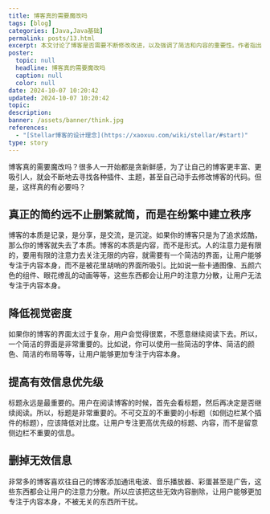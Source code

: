 ```yaml
---
title: 博客真的需要魔改吗
tags: [blog]
categories: [Java,Java基础]
permalink: posts/13.html
excerpt: 本文讨论了博客是否需要不断修改改进，以及强调了简洁和内容的重要性。作者指出，博客的本质是记录、分享、交流和沉淀，过于追求炫酷的界面会分散用户的注意力。简洁的界面可以让用户更专注于内容，包括使用简洁的字体、颜色和布局等。标题的重要性也被强调，以及删除无效信息来避免分散注意力。
poster:
  topic: null
  headline: 博客真的需要魔改吗
  caption: null
  color: null
date: 2024-10-07 10:20:42
updated: 2024-10-07 10:20:42
topic:
description:
banner: /assets/banner/think.jpg
references:
  - "[Stellar博客的设计理念](https://xaoxuu.com/wiki/stellar/#start)"
type: story
---
```


博客真的需要魔改吗？很多人一开始都是贪新鲜感，为了让自己的博客更丰富、更吸引人，就会不断地去寻找各种插件、主题，甚至自己动手去修改博客的代码。但是，这样真的有必要吗？

## 真正的简约远不止删繁就简，而是在纷繁中建立秩序

博客的本质是记录，是分享，是交流，是沉淀。如果你的博客只是为了追求炫酷，那么你的博客就失去了本质。博客的本质是内容，而不是形式。人的注意力是有限的，要用有限的注意力去关注无限的内容，就需要有一个简洁的界面，让用户能够专注于内容本身，而不是被花里胡哨的界面所吸引。比如说一些卡通图像、五颜六色的组件、眼花缭乱的动画等等，这些东西都会让用户的注意力分散，让用户无法专注于内容本身。

## 降低视觉密度

如果你的博客的界面太过于复杂，用户会觉得很累，不愿意继续阅读下去。所以，一个简洁的界面是非常重要的。比如说，你可以使用一些简洁的字体、简洁的颜色、简洁的布局等等，让用户能够更加专注于内容本身。

## 提高有效信息优先级

标题永远是最重要的。用户在阅读博客的时候，首先会看标题，然后再决定是否继续阅读。所以，标题是非常重要的。不可交互的不重要的小标题（如侧边栏某个插件的标题），应该降低对比度。让用户专注更高优先级的标题、内容，而不是留意侧边栏不重要的信息。

## 删掉无效信息

非常多的博客喜欢往自己的博客添加通讯电波、音乐播放器、彩蛋甚至是广告，这些东西都会让用户的注意力分散。所以应该把这些无效内容删除，让用户能够更加专注于内容本身，不被无关的东西所干扰。
